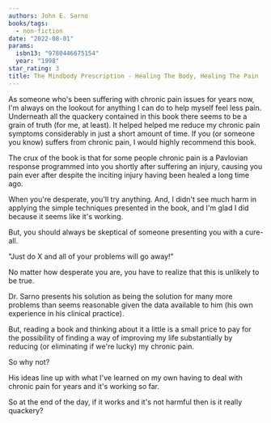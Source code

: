 ```yaml
---
authors: John E. Sarno
books/tags:
  - non-fiction
date: "2022-08-01"
params:
  isbn13: "9780446675154"
  year: "1998"
star_rating: 3
title: The Mindbody Prescription - Healing The Body, Healing The Pain
---
```


As someone who's been suffering with chronic pain issues for years now, I'm always on the lookout for anything I can do to help myself feel less pain. Underneath all the quackery contained in this book there seems to be a grain of truth (for me, at least). It helped helped me reduce my chronic pain symptoms considerably in just a short amount of time. If you (or someone you know) suffers from chronic pain, I would highly recommend this book.

<!--more-->

The crux of the book is that for some people chronic pain is a Pavlovian response programmed into you shortly after suffering an injury, causing you pain ever after despite the inciting injury having been healed a long time ago.

When you're desperate, you'll try anything. And, I didn't see much harm in applying the simple techniques presented in the book, and I'm glad I did because it seems like it's working.

But, you should always be skeptical of someone presenting you with a cure-all.

"Just do X and all of your problems will go away!"

No matter how desperate you are, you have to realize that this is unlikely to be true.

Dr. Sarno presents his solution as being the solution for many more problems than seems reasonable given the data available to him (his own experience in his clinical practice).

But, reading a book and thinking about it a little is a small price to pay for the possibility of finding a way of improving my life substantially by reducing (or eliminating if we're lucky) my chronic pain.

So why not?

His ideas line up with what I've learned on my own having to deal with chronic pain for years and it's working so far.

So at the end of the day, if it works and it's not harmful then is it really quackery?
